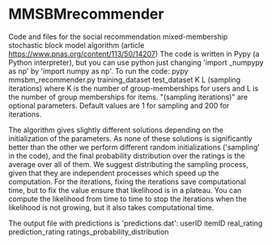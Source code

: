 # MMSBMrecommender
Code and files for the social recommendation mixed-membership stochastic block model algorithm (article https://www.pnas.org/content/113/50/14207)
The code is written in Pypy (a Python interpreter), but you can use python just changing 'import _numpypy as np' by 'import numpy as np'. To run the code:
pypy mmsbm_recommender.py training_dataset test_dataset K L (sampling iterations)
where K is the number of group-memberships for users and L is the number of group memberships for items. "(sampling iterations)" are optional parameters. Default values are 1 for sampling and 200 for iterations.

The algorithm gives slightly different solutions depending on the initialization of the parameters. As none of these solutions is significantly better than the other we perform different random initializations ('sampling' in the code), and the final probability distribution over the ratings is the average over all of them.
We suggest distributing the sampling process, given that they are independent processes which speed up the computation. For the iterations, fixing the iterations save computational time, but to fix the value ensure that likelihood is in a plateau. You can compute the likelihood from time to time to stop the iterations when the likelihood is not growing, but it also takes computational time.

The output file with predictions is 'predictions.dat':
userID itemID real_rating prediction_rating ratings_probability_distribution
